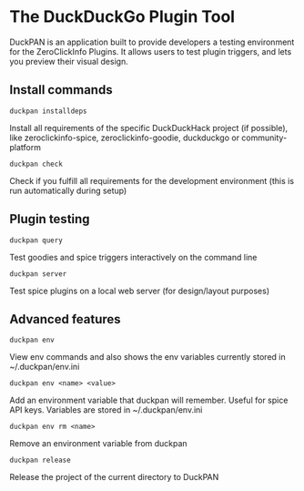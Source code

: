 # The DuckDuckGo Plugin Tool

DuckPAN is an application built to provide developers a testing environment for the ZeroClickInfo Plugins. It allows users to test plugin triggers, and lets you preview their visual design. 

## Install commands

    duckpan installdeps
Install all requirements of the specific DuckDuckHack project (if
possible), like zeroclickinfo-spice, zeroclickinfo-goodie, duckduckgo
or community-platform

    duckpan check
Check if you fulfill all requirements for the development
environment (this is run automatically during setup)

## Plugin testing

    duckpan query
Test goodies and spice triggers interactively on the command line

    duckpan server
Test spice plugins on a local web server (for design/layout purposes)

## Advanced features 

    duckpan env
View env commands and also shows the env variables currently stored in ~/.duckpan/env.ini

    duckpan env <name> <value>
Add an environment variable that duckpan will remember. Useful for
spice API keys. Variables are stored in ~/.duckpan/env.ini

    duckpan env rm <name>
Remove an environment variable from duckpan

    duckpan release
Release the project of the current directory to DuckPAN

